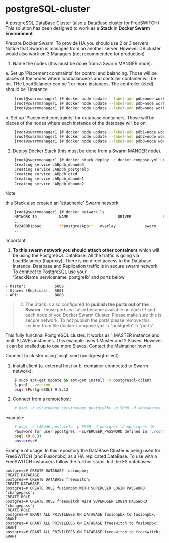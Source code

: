 # postgreSQL-cluster
A postgreSQL DataBase Cluster (also a DataBase cluster for FreeSWITCH)
This solution has been designed to work as a **Stack** in **Docker Swarm Environment**.

Prepare Docker Swarm.
To provide HA you should use 2 or 3 servers.
Notice that Swarm is manages from an another server. However DB cluster would also work on 3 Managers (not recommended for production) 

1. Name the nodes (this must be done from a Swarm MANGER node).

a. Set up 'Placement constraints' for control and balancing.
   Those will be places of the nodes where loadbalancer/s and contoller container will be on.
   THe LoadBalancer can be 1 or more instances. The controller (etcd) should be 1 instance. 
```bash
    [root@swarmmanager1 ]# docker node update --label-add pdb=node workerhost1.localdomain
    [root@swarmmanager1 ]# docker node update --label-add pdb=node workerhost2.localdomain
    [root@swarmmanager1 ]# docker node update --label-add pdb=node workerhost3.localdomain
```


b. Set up 'Placement constraints' for database containers.
   Those will be places of the nodes where each instance of the database will be on.
```bash
    [root@swarmmanager1 ]# docker node update --label-add pdb1=node workerhost1.localdomain
    [root@swarmmanager1 ]# docker node update --label-add pdb2=node workerhost2.localdomain
    [root@swarmmanager1 ]# docker node update --label-add pdb3=node workerhost3.localdomain
```


2. Deploy Docker Stack (this must be done from a Swarm MANGER node).
```bash
    [root@swarmmanager1 ]# docker stack deploy -c docker-compose.yml LABpdb
    Creating service LABpdb_dbnode3
    Creating service LABpdb_postgrelb
    Creating service LABpdb_etcd
    Creating service LABpdb_dbnode1
    Creating service LABpdb_dbnode2
```

> [!NOTE]
> this Stack also created an 'attachable' Swarm network:
```bash
    [root@swarmmanager1 ]# docker network ls
    NETWORK ID          NAME                      DRIVER              SCOPE
    ...
    fy2400k1pbac        **postgresApp**   overlay             swarm
    ...
```
> [!IMPORTANT]
>1. **To this swarm network you should attach other containers** which will be using the PostgreSQL DataBase.
>All the traffic is going via LoadBalancer (haproxy).
>There is no direct access to the Database instance. Database and Replication traffic is in secure swarm network.
>To connect to PostgreSQL use your 'StackName_servicename_postgrelb' and ports below

    - Master:             5000
    - Slaves (Replicas):  5001
    - API:                8008
>2. The Stack is also configured to **publish the ports out of the Swarm**.
>Those ports will also become available on each IP and each node of you Docker Swarm Cluster. Please make sure this is secure network.
>To not publish the ports please remove this section from file docker-compose.yml -> 'postgrelb' -> 'ports' 

This fully functinal PostgreSQL cluster.
It works as 1 MASTER instance and multi SLAVEs instances.
This example uses 1 Master and 2 Slaves. However it can be scalled up to use more Slaves. Contact the Maintainer how to. 


Connect to cluster using 'psql' cmd (postgresql-client)

1. Install client (a. external host or b. container connected to Swarm network):
```bash
    $ sudo apt-get update && apt-get install -y postgresql-client
    $ psql --version
    psql (PostgreSQL) 9.5.12
```

2. Connect from a remotehost:
```bash
    # psql -h <StackName_servicename_postgrelb> -p 5000 -d <database> -U <user> -W
```

   example:
```bash
    # psql -h LABpdb_postgrelb -p 5000 -d postgres -U ppostgres -W
    Password for user ppostgres: <SUPERUSER_PASSWORD defined in './config-cluster/live.env' file>
    psql (9.6.3)
    postgres=#
```





Example of usage:
In this repository the DataBase Cluster is being used for FreeSWITCH (and Fusionpbx) as a HA replicated DataBase.
To use with a FreeSWITCH instance/s follow the further staps.
Init the FS databases:
```console
postgres=# CREATE DATABASE fusionpbx;
CREATE DATABASE
postgres=# CREATE DATABASE freeswitch;
CREATE DATABASE
postgres=# CREATE ROLE fusionpbx WITH SUPERUSER LOGIN PASSWORD 'changepass';
CREATE ROLE
postgres=# CREATE ROLE freeswitch WITH SUPERUSER LOGIN PASSWORD 'changepass';
CREATE ROLE
postgres=# GRANT ALL PRIVILEGES ON DATABASE fusionpbx to fusionpbx;
GRANT
postgres=# GRANT ALL PRIVILEGES ON DATABASE freeswitch to fusionpbx;
GRANT
postgres=# GRANT ALL PRIVILEGES ON DATABASE freeswitch to freeswitch;
GRANT
```



